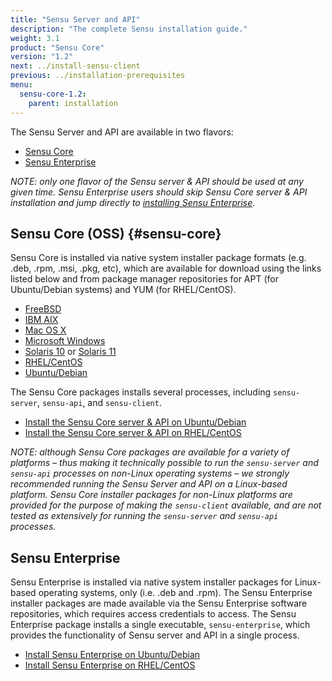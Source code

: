 ```yaml
---
title: "Sensu Server and API"
description: "The complete Sensu installation guide."
weight: 3.1
product: "Sensu Core"
version: "1.2"
next: ../install-sensu-client
previous: ../installation-prerequisites
menu:
  sensu-core-1.2:
    parent: installation
---
```


The Sensu Server and API are available in two flavors:

- [Sensu Core](#sensu-core)
- [Sensu Enterprise](#sensu-enterprise)

_NOTE: only one flavor of the Sensu server & API should be used at any given
time. Sensu Enterprise users should skip Sensu Core server & API installation
and jump directly to [installing Sensu Enterprise][9]._

## Sensu Core (OSS) {#sensu-core}

Sensu Core is installed via native system installer package formats (e.g. .deb, .rpm, .msi, .pkg, etc), which are available for download using the links listed below and from package manager repositories for APT (for Ubuntu/Debian systems) and YUM (for RHEL/CentOS).

- [FreeBSD][1]
- [IBM AIX][2]
- [Mac OS X][3]
- [Microsoft Windows][4]
- [Solaris 10][5] or [Solaris 11][6]
- [RHEL/CentOS][7]
- [Ubuntu/Debian][8]

The Sensu Core packages installs several processes, including `sensu-server`, `sensu-api`, and `sensu-client`.

- [Install the Sensu Core server & API on Ubuntu/Debian](../../platforms/sensu-on-ubuntu-debian/#sensu-core)
- [Install the Sensu Core server & API on RHEL/CentOS](../../platforms/sensu-on-rhel-centos/#sensu-core)

_NOTE: although Sensu Core packages are available for a variety of platforms
&ndash; thus making it technically possible to run the `sensu-server` and
`sensu-api` processes on non-Linux operating systems &ndash; we strongly
recommended running the Sensu Server and API on a Linux-based platform. Sensu
Core installer packages for non-Linux platforms are provided for the purpose of
making the `sensu-client` available, and are not tested as extensively for
running the `sensu-server` and `sensu-api` processes._

## Sensu Enterprise

Sensu Enterprise is installed via native system installer packages for
Linux-based operating systems, only (i.e. .deb and .rpm). The Sensu Enterprise
installer packages are made available via the Sensu Enterprise software
repositories, which requires access credentials to access. The Sensu Enterprise
package installs a single executable, `sensu-enterprise`, which provides the
functionality of Sensu server and API in a single process.

- [Install Sensu Enterprise on Ubuntu/Debian](../../platforms/sensu-on-ubuntu-debian/#sensu-enterprise)
- [Install Sensu Enterprise on RHEL/CentOS](../../platforms/sensu-on-rhel-centos/#sensu-enterprise)

[1]: https://repositories.sensuapp.org/freebsd/
[2]: https://repositories.sensuapp.org/aix/
[3]: https://repositories.sensuapp.org/osx/
[4]: https://repositories.sensuapp.org/msi/
[5]: https://repositories.sensuapp.org/solaris/pkg/
[6]: https://repositories.sensuapp.org/solaris/ips/
[7]: https://repositories.sensuapp.org/yum/
[8]: https://repositories.sensuapp.org/apt/pool/
[9]: #sensu-enterprise
